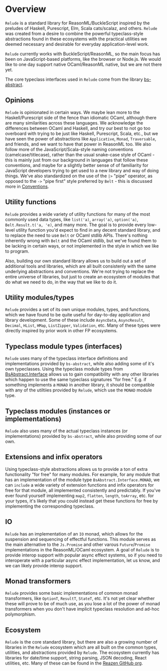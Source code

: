 # Overview

`Relude` is a standard library for ReasonML/BuckleScript inspired by the preludes of Haskell, Purescript, Elm, Scala cats/scalaz, and others.  `Relude` was created from a desire to combine the powerful typeclass-style abstractions found in these ecosystems with the practical utilities we deemed necessary and desirable for everyday application-level work.

`Relude` currently works with BuckleScript/ReasonML, so the main focus has been on JavaScript-based platforms, like the browser or Node.js.  We would like to one day support native OCaml/ReasonML native, but we are not there yet.

The core typeclass interfaces used in `Relude` come from the library [bs-abstract](https://github.com/Risto-Stevcev/bs-abstract).

## Opinions

`Relude` is opinionated in certain ways.  We maybe lean more to the Haskell/Purescript side of the fence than idiomatic OCaml, although there are many similarities across these languages.  We acknowledge the differences between OCaml and Haskell, and try our best to not go too overboard with trying to be just like Haskell, Purescript, Scala, etc., but we have seen the power of abstractions like `Applicative`, `Monad`, `Traversable`, and friends, and we want to have that power in ReasonML too.  We also follow more of the JavaScript/Scala-style naming conventions (camelcase/titlecase), rather than the usual snake-case style of OCaml - this is mainly just from our background in languages that follow these conventions, and maybe for a slightly better sense of of familiarity for JavaScript developers trying to get used to a new library and way of doing things.  We've also standardized on the use of the `|>` "pipe" operator, as opposed to the `->` "pipe first" style preferred by `Belt` - this is discussed more in [Conventions](Conventions.md).

## Utility functions

`Relude` provides a wide variety of utility functions for many of the most commonly used data types, like `list('a)`, `array('a)`, `option('a)`, `Belt.Result.t('a, 'e)`, and many more.  The goal is to provide every low-level utility function you'd expect to find in any decent standard library, and to replace the need to use `Belt` or OCaml stdlib APIs.  There's nothing inherently wrong with `Belt` and the OCaml stdlib, but we've found them to be lacking in certain ways, or not implemented in the style in which we like to program.

Also, building our own standard library allows us to build out a set of additional tools and libraries, which are all built consistenly with the same underlying abstractions and conventions.  We're not trying to replace the entire universe of libraries, but just to create an ecosystem of modules that do what we need to do, in the way that we like to do it.

## Utility modules/types

`Relude` provides a set of its own unique modules, types, and functions, which we have found to be quite useful for day-to-day application and library development.  Some of these include `AsyncData`, `AsyncResult`, `Decimal`, `HList`, `HMap`, `ListZipper`, `Validation`, etc.  Many of these types were directly inspired by prior work in other FP ecosystems.

## Typeclass module types (interfaces)

`Relude` uses many of the typeclass interface definitions and implementations provided by `bs-abstract`, while also adding some of it's own typeclasses.  Using the typeclass module types from [BsAbstract.Interface](https://github.com/Risto-Stevcev/bs-abstract/blob/master/src/interfaces/Interface.re) allows us to gain compatibility with any other libraries which happen to use the same typeclass signatures "for free."  E.g. if something implements a `MONAD` in another library, it should be compatible with any of the utiltiies provided by `Relude`, which use the `MONAD` module type.

## Typeclass modules (instances or implementations)

`Relude` also uses many of the actual typeclass instances (or implementations) provided by `bs-abstract`, while also providing some of our own.

## Extensions and infix operators

Using typeclass-style abstractions allows us to provide a ton of extra functionality "for free" for many modules.  For example, for any module that has an implementation of the module type `BsAbstract.Interface.MONAD`, we can `include` a wide variety of extension functions and infix operators for free for that module, all implemented consistently and predictably.  If you've ever found yourself implementing `map2`, `flatten`, `length`, `toArray`, etc. for your types, it's likely that you could instead get these functions for free by implementing the corresponding typeclass.

## IO

`Relude` has an implementation of an `IO` monad, which allows for the suspension and sequencing of effectful functions.  This module serves as the main alternative to the `Js.Promise` and other varous `Future`/`Promise` implementations in the ReasonML/OCaml ecosystem.  A goal of `Relude` is to provide interop support with popular async effect systems, so if you need to interoperate with a particular async effect implementation, let us know, and we can likely provide interop support.

## Monad transformers

`Relude` provides some basic implementations of common monad transformers, like `OptionT`, `ResultT`, `StateT`, etc.  It's not yet clear whether these will prove to be of much use, as you lose a lot of the power of monad transformers when you don't have implicit typeclass resolution and ad-hoc polymorphism.

## Ecosystem

`Relude` is the core standard library, but there are also a growing number of libraries in the `Relude` ecosystem which are all built on the common types, utilities, and abstractions provided by `Relude`.  The ecosystem currently has libraries for date/time support, string parsing, JSON decoding, React utilities, etc.  Many of these can be found in the [Reazen GitHub org](https://github.com/reazen).